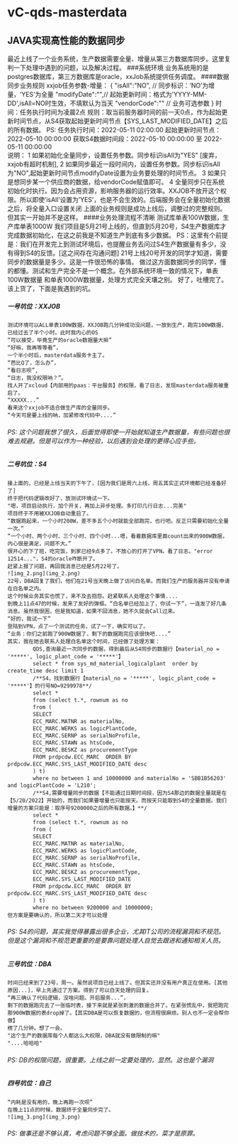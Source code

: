 # vC-qds-masterdata
## JAVA实现高性能的数据同步
 最近上线了一个业务系统，生产数据需要全量、增量从第三方数据库同步。这里复判一下处理中遇到的问题，以及解决过程。
 ###系统环境
 业务系统用的是postgres数据库，第三方数据库是oracle，xxJob系统提供任务调度。
 ####数据同步业务规则
    xxjob任务参数-增量：
    {
    "isAll":"NO", // 同步标识：‘NO’为增量，‘YES’为全量
    "modifyDate":"",// 起始更新时间：格式为'YYYY-MM-DD',isAll=NO时生效，不填默认为当天
    "vendorCode":"" // 业务可选参数
    }
    时间：任务执行时间为凌晨2点
    规则：取当前服务器时间的前一天0点，作为起始更新时间节点，从S4获取起始更新时间节点【SYS_LAST_MODIFIED_DATE】之后的所有数据。
    PS:
    任务执行时间：2022-05-11 02:00:00
    起始更新时间节点：2022-05-10 00:00:00
    获取S4数据时间段：2022-05-10 00:00:00 至 2022-05-11 00:00:00  
    说明：
    1 如果初始化全量同步，设置任务参数。同步标识isAll为"YES" [废弃，xxjob有超时机制],
    2 如果同步最近一段时间内，设置任务参数。同步标识isAll为"NO",起始更新时间节点modifyDate设置为业务要处理的时间节点。
    3 如果只是想同步某一个供应商的数据，给vendorCode赋值即可。
    4 全量同步只在系统初始化时执行。因为会占用资源，影响服务器的运行效率。XXJOB不放开这个权限。所以即使’isAll’设置为’YES’，也是不会生效的。后端服务会在全量初始化数据之后，将全量入口设置关闭
上面的业务规则是成功上线后，调整过的完整规则。但其实一开始并不是这样。
####业务处理流程不清晰 测试库单表100W数据，生产库单表1000W
    我们项目是5月21号上线的，但直到5月20号，S4生产数据库才完成数据初始化，在这之前我是不知道生产到底有多少数据。
    PS：这里有个前提是：我们在开发完上到测试环境后，也提醒业务去问过S4生产数据量有多少，没有得到S4的反馈。[这之间存在沟通问题]
    21号上线20号开发的同学才知道，需要同步的数据量是多少。这是一件很恐怖的事情。
    做过这方面数据同步的同学，懂的都懂。测试和生产完全不是一个概念。在外部系统环境一致的情况下，单表100W数据量
    和单表1000W数据量，处理方式完全天壤之别。
    好了，吐槽完了。该上货了，下面是我遇到的坑。
##### 一号坑位：XXJOB
    测试环境可以ALL单表100W数据，XXJOB跑几分钟成功没问题，一放到生产，跑完100W数据，已经过去了半个小时。此时我内心的OS
    “可以接受，毕竟生产的oracle数据量大嘛”
    “好嘛，我再等等看”，
    一个半小时后，masterdata服务卡主了。
    “芭比Q了，怎么办”，
    “看日志呗”,
    “日志，我没权限呐？”。
    找人开了xcloud【内部用的paas：平台服务】的权限，看了日志，发现masterdata服务被重启了。
    “XXXXX...”
    看来这个xxjob不适合做生产库的全量同步。
    “今天可是要上线的呐，加紧修改代码中....”
###### PS: 这个问题我想了很久，后面觉得即使一开始就知道生产数据量，有些问题也很难去规避。但是可以作为一种经验，以后遇到会处理的更得心应手些。

##### 二号坑位：S4
    接上面的，已经是上线当天的下午了，[因为我们是周六上线，周五其实正式环境都已经准备好了]
    终于把代码逻辑改好了，放测试环境试一下。
    "嗯，项目启动执行，加个开关，再加上异步处理。多打印几行日志...完美"
    项目终于不用被XXJOB自动重启了。
    “数据跑起来，一个小时200W，差不多五个小时就能全部跑完，也行吧。反正只需要初始化全量一次。”
    “一个小时、两个小时、三个小时、四个小时...嗯，看着数据库里面count出来的900W数据，内心很是满足，问题不大。”
    很开心的下了班，吃完饭，到家已经9点多了。不放心的打开了VPN。看了日志。"error 12514..."，S4的oracle咋断开了。
    赶紧上报了问题，再回我消息已经是5月22号了。
    ![img_2.png](img_2.png)
    22号，DBA回复了我们，他们在21号当天晚上做了访问白名单。而我们生产的服务器并没有申请在白名单之内。
    这个时候业务其实也慌了，来不及去抱怨。赶紧联系人处理这个事情....
    到晚上11点47的时候，发来了友好的弹框。“白名单已经加上了，你试一下”，一连发了好几条消息。虽然我很困，但是我知道，如果不回消息，她不久就会Call过来。
    “好的，我试一下”
    登陆到VPN，点了一个测试的任务，试了一下，确实可以了。
    “业务：你们之前跑了900W数据了，剩下的数据跑完应该很快吧....”
    其实，我在她去联系人处理白名单这个时间，已经做了处理方案：
            QDS,查询最近一次同步的数据，得到最后从S4同步的数据行【material_no = '*****', logic_plant_code = '*****'】
            select * from sys_md_material_logicalplant  order by create_time desc limit 1
            /**S4，找到数据行【material_no = '*****', logic_plant_code = '*****'】的行号NO=9299978**/
            select *
            from (select t.*, rownum as no
            from (
            SELECT
            ECC_MARC.MATNR as materialNo,
            ECC_MARC.WERKS as logicPlantCode,
            ECC_MARC.SERNP as serialNoProfile,
            ECC_MARC.STAWN as htsCode,
            ECC_MARC.BESKZ as procurementType
            FROM prdpcdw.ECC_MARC  ORDER BY prdpcdw.ECC_MARC.SYS_LAST_MODIFIED_DATE desc
            ) t)
            where no between 1 and 10000000 and materialNo = 'SBB1B56203' and logicPlantCode = 'L210';
            /**S4,需要增量同步的数据【不能通过日期时间段，因为S4那边的数据全量就是在【5/20/2022】开始的，而我们如果要增量也只能按天。而按天只能取到S4的全量数据。我们增量的方案只能是：取序号9200000之后的所有数据。】**/
            select *
            from (select t.*, rownum as no
            from (
            SELECT
            ECC_MARC.MATNR as materialNo,
            ECC_MARC.WERKS as logicPlantCode,
            ECC_MARC.SERNP as serialNoProfile,
            ECC_MARC.STAWN as htsCode,
            ECC_MARC.BESKZ as procurementType,
            ECC_MARC.SYS_LAST_MODIFIED_DATE
            FROM prdpcdw.ECC_MARC  ORDER BY prdpcdw.ECC_MARC.SYS_LAST_MODIFIED_DATE desc   
            ) t)
            where no between 9200000 and 10000000;
    但方案是要确认的，所以第二天才可以处理
###### PS: S4的问题，其实我觉得暴露出很多企业，尤其IT公司的流程漏洞和不规范。但是这个漏洞和不规范更重要的是要靠问题处理人自觉去跟进和通知相关人员。
##### 三号坑位：DBA
    时间已经来到了23号，周一。虽然说项目已经上线了。但其实还并没有用户真正在使用。[其他原因...]，早上先通过了方案。得到了可以白天处理的回复。
    “再三确认了代码逻辑，没啥问题。开启服务...”，
    剩下的数据跑完去了一张临时表，接下来就是紧张刺激的数据合并了。在紧张慌乱中，我把跑完那900W数据的表drop掉了。【其实DBA是可以恢复数据的，但流程很麻烦。别人也不一定会帮你做】
    楞了几分钟。想了一会。
    "这个生产的数据库每个人都这么大权限，DBA就没有做限制的嘛"
    "....哈哈哈"
###### PS: DB的权限问题，很重要。上线之前一定要处理的，显然。这也是个漏洞
##### 四号坑位：自己
    “内耗是没有用的，晚上再跑一次呗”
    在晚上11点的时候，数据终于全量同步完了。
    ![img_3.png](img_3.png)
###### PS: 做事还是不够认真，考虑问题不够全面。做技术的，菜才是原罪。
    

    
 